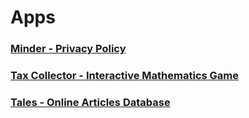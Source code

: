 # Apps

### [Minder - Privacy Policy](http://wattholm.github.io/apps/minder/privacy)

### [Tax Collector - Interactive Mathematics Game](https://thetaxcollector.herokuapp.com)

### [Tales - Online Articles Database](https://tales-from-a-mongo-db.herokuapp.com)
